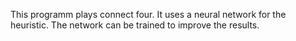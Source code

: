 This programm plays connect four. 
It uses a neural network for the heuristic.
The network can be trained to improve the results.
